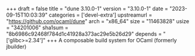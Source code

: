 +++
draft = false
title = "dune 3.10.0-1"
version = "3.10.0-1"
date = "2023-09-15T10:03:39"
categories = ['devel-extra']
upstreamurl = "https://github.com/ocaml/dune"
arch = "x86_64"
size = "11463828"
usize = "34201006"
sha1sum = "8b6986c92468f784d1c41928a373ac29e5b26d29"
depends = "['glibc>=2.34']"
+++
A composable build system for OCaml (formerly jbuilder)
